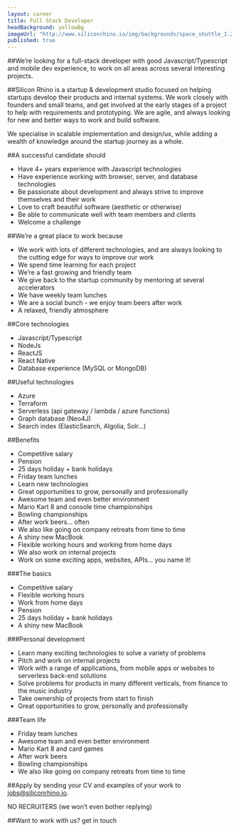 ```yaml
---
layout: career
title: Full Stack Developer
headBackground: yellowBg
imageUrl: "http://www.siliconrhino.io/img/backgrounds/space_shuttle_1.20a0.png"
published: true
---
```


##We’re looking for
a full-stack developer with good Javascript/Typescript and mobile dev experience, to work on all areas across several interesting projects.

<p></p>

##Silicon Rhino is
a startup & development studio focused on helping startups develop their products and internal systems. We work closely with founders and small teams, and get involved at the early stages of a project to help with requirements and prototyping. We are agile, and always looking for new and better ways to work and build software.

We specialise in scalable implementation and design/ux, while adding a wealth of knowledge around the startup journey as a whole.

<p></p>

##A successful candidate should

- Have 4+ years experience with Javascript technologies
- Have experience working with browser, server, and database technologies
- Be passionate about development and always strive to improve themselves and their work
- Love to craft beautiful software (aesthetic or otherwise)
- Be able to communicate well with team members and clients
- Welcome a challenge

<p></p>

##We’re a great place to work because

- We work with lots of different technologies, and are always looking to the cutting edge for ways to improve our work
- We spend time learning for each project
- We’re a fast growing and friendly team
- We give back to the startup community by mentoring at several accelerators
- We have weekly team lunches
- We are a social bunch - we enjoy team beers after work
- A relaxed, friendly atmosphere

<p></p>

##Core technologies

- Javascript/Typescript
- NodeJs
- ReactJS
- React Native
- Database experience (MySQL or MongoDB)
  <p></p>

##Useful technologies

- Azure
- Terraform
- Serverless (api gateway / lambda / azure functions)
- Graph database (Neo4J)
- Search index (ElasticSearch, Algolia, Solr...)
  <p></p>

##Benefits

- Competitive salary
- Pension
- 25 days holiday + bank holidays
- Friday team lunches
- Learn new technologies
- Great opportunities to grow, personally and professionally
- Awesome team and even better environment
- Mario Kart 8 and console time championships
- Bowling championships
- After work beers... often
- We also like going on company retreats from time to time
- A shiny new MacBook
- Flexible working hours and working from home days
- We also work on internal projects
- Work on some exciting apps, websites, APIs... you name it!
  <p></p>

###The basics

- Competitive salary
- Flexible working hours
- Work from home days
- Pension
- 25 days holiday + bank holidays
- A shiny new MacBook
  <p></p>

###Personal development

- Learn many exciting technologies to solve a variety of problems
- Pitch and work on internal projects
- Work with a range of applications, from mobile apps or websites to serverless back-end solutions
- Solve problems for products in many different verticals, from finance to the music industry
- Take ownership of projects from start to finish
- Great opportunities to grow, personally and professionally

###Team life

- Friday team lunches
- Awesome team and even better environment
- Mario Kart 8 and card games
- After work beers
- Bowling championships
- We also like going on company retreats from time to time

##Apply
by sending your CV and examples of your work to jobs@siliconrhino.io.

NO RECRUITERS (we won’t even bother replying)

<p></p>

##Want to work with us?
get in touch

<p></p>
<p></p>
